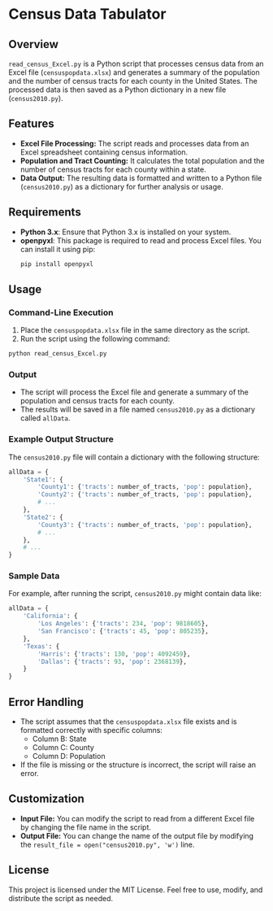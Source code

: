 # Census Data Tabulator

## Overview

`read_census_Excel.py` is a Python script that processes census data from an Excel file (`censuspopdata.xlsx`) and generates a summary of the population and the number of census tracts for each county in the United States. The processed data is then saved as a Python dictionary in a new file (`census2010.py`).

## Features

- **Excel File Processing:** The script reads and processes data from an Excel spreadsheet containing census information.
- **Population and Tract Counting:** It calculates the total population and the number of census tracts for each county within a state.
- **Data Output:** The resulting data is formatted and written to a Python file (`census2010.py`) as a dictionary for further analysis or usage.

## Requirements

- **Python 3.x**: Ensure that Python 3.x is installed on your system.
- **openpyxl**: This package is required to read and process Excel files. You can install it using pip:
  ```bash
  pip install openpyxl
  ```

## Usage

### Command-Line Execution

1. Place the `censuspopdata.xlsx` file in the same directory as the script.
2. Run the script using the following command:

```bash
python read_census_Excel.py
```

### Output

- The script will process the Excel file and generate a summary of the population and census tracts for each county.
- The results will be saved in a file named `census2010.py` as a dictionary called `allData`.

### Example Output Structure

The `census2010.py` file will contain a dictionary with the following structure:

```python
allData = {
    'State1': {
        'County1': {'tracts': number_of_tracts, 'pop': population},
        'County2': {'tracts': number_of_tracts, 'pop': population},
        # ...
    },
    'State2': {
        'County3': {'tracts': number_of_tracts, 'pop': population},
        # ...
    },
    # ...
}
```

### Sample Data

For example, after running the script, `census2010.py` might contain data like:

```python
allData = {
    'California': {
        'Los Angeles': {'tracts': 234, 'pop': 9818605},
        'San Francisco': {'tracts': 45, 'pop': 805235},
    },
    'Texas': {
        'Harris': {'tracts': 130, 'pop': 4092459},
        'Dallas': {'tracts': 93, 'pop': 2368139},
    }
}
```

## Error Handling

- The script assumes that the `censuspopdata.xlsx` file exists and is formatted correctly with specific columns:
  - Column B: State
  - Column C: County
  - Column D: Population
- If the file is missing or the structure is incorrect, the script will raise an error.

## Customization

- **Input File:** You can modify the script to read from a different Excel file by changing the file name in the script.
- **Output File:** You can change the name of the output file by modifying the `result_file = open("census2010.py", 'w')` line.

## License

This project is licensed under the MIT License. Feel free to use, modify, and distribute the script as needed.
